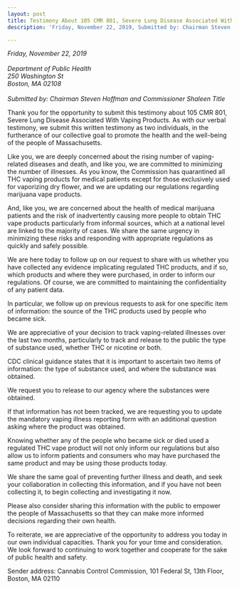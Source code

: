```yaml
---
layout: post
title: Testimony About 105 CMR 801, Severe Lung Disease Associated With Vaping Products
description: 'Friday, November 22, 2019, Submitted by: Chairman Steven Hoffman and Commissioner Shaleen Title'

---
```


_Friday, November 22, 2019<br><br>
Department of Public Health <br>
250 Washington St <br>
Boston, MA 02108 <br><br>
Submitted by: Chairman Steven Hoffman and Commissioner Shaleen Title_

Thank you for the opportunity to submit this testimony about 105 CMR 801, Severe Lung Disease Associated With Vaping Products. As with our verbal testimony, we submit this written testimony as two individuals, in the furtherance of our collective goal to promote the health and the well-being of the people of Massachusetts. 

Like you, we are deeply concerned about the rising number of vaping-related diseases and death, and like you, we are committed to minimizing the number of illnesses. As you know, the Commission has quarantined all THC vaping products for medical patients except for those exclusively used for vaporizing dry flower, and we are updating our regulations regarding marijuana vape products.

And, like you, we are concerned about the health of medical marijuana patients and the risk of inadvertently causing more people to obtain THC vape products particularly from informal sources, which at a national level are linked to the majority of cases. We share the same urgency in minimizing these risks and responding with appropriate regulations as quickly and safely possible.

We are here today to follow up on our request to share with us whether you have collected any evidence implicating regulated THC products, and if so, which products and where they were purchased, in order to inform our regulations. Of course, we are committed to maintaining the confidentiality of any patient data.

In particular, we follow up on previous requests to ask for one specific item of information: the source of the THC products used by people who became sick.

We are appreciative of your decision to track vaping-related illnesses over the last two months, particularly to track and release to the public the type of substance used, whether THC or nicotine or both. 

CDC clinical guidance states that it is important to ascertain two items of information: the type of substance used, and where the substance was obtained.

We request you to release to our agency where the substances were obtained.

If that information has not been tracked, we are requesting you to update the mandatory vaping illness reporting form with an additional question asking where the product was obtained.

Knowing whether any of the people who became sick or died used a regulated THC vape product will not only inform our regulations but also allow us to inform patients and consumers who may have purchased the same product and may be using those products today.

We share the same goal of preventing further illness and death, and seek your collaboration in collecting this information, and if you have not been collecting it, to begin collecting and investigating it now.  

Please also consider sharing this information with the public to empower the people of Massachusetts so that they can make more informed decisions regarding their own health.

To reiterate, we are appreciative of the opportunity to address you today in our own individual capacities. Thank you for your time and consideration. We look forward to continuing to work together and cooperate for the sake of public health and safety.

Sender address: Cannabis Control Commission, 101 Federal St, 13th Floor, Boston, MA 02110